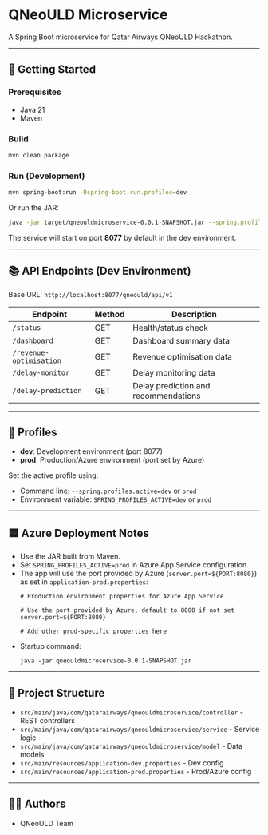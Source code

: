 # QNeoULD Microservice

A Spring Boot microservice for Qatar Airways QNeoULD Hackathon.

---

## 🚀 Getting Started

### Prerequisites

- Java 21
- Maven

### Build

```sh
mvn clean package
```

### Run (Development)

```sh
mvn spring-boot:run -Dspring-boot.run.profiles=dev
```

Or run the JAR:

```sh
java -jar target/qneouldmicroservice-0.0.1-SNAPSHOT.jar --spring.profiles.active=dev
```

The service will start on port **8077** by default in the dev environment.

---

## 📚 API Endpoints (Dev Environment)

Base URL: `http://localhost:8077/qneould/api/v1`

| Endpoint                  | Method | Description                        |
|---------------------------|--------|------------------------------------|
| `/status`                 | GET    | Health/status check                |
| `/dashboard`              | GET    | Dashboard summary data             |
| `/revenue-optimisation`   | GET    | Revenue optimisation data          |
| `/delay-monitor`          | GET    | Delay monitoring data              |
| `/delay-prediction`       | GET    | Delay prediction and recommendations|

---

## 📝 Profiles

- **dev**: Development environment (port 8077)
- **prod**: Production/Azure environment (port set by Azure)

Set the active profile using:
- Command line: `--spring.profiles.active=dev` or `prod`
- Environment variable: `SPRING_PROFILES_ACTIVE=dev` or `prod`

---

## 🟦 Azure Deployment Notes

- Use the JAR built from Maven.
- Set `SPRING_PROFILES_ACTIVE=prod` in Azure App Service configuration.
- The app will use the port provided by Azure (`server.port=${PORT:8080}`) as set in `application-prod.properties`:
  ```properties
  # Production environment properties for Azure App Service

  # Use the port provided by Azure, default to 8080 if not set
  server.port=${PORT:8080}

  # Add other prod-specific properties here
  ```
- Startup command:
  ```
  java -jar qneouldmicroservice-0.0.1-SNAPSHOT.jar
  ```

---

## 📂 Project Structure

- `src/main/java/com/qatarairways/qneouldmicroservice/controller` - REST controllers
- `src/main/java/com/qatarairways/qneouldmicroservice/service` - Service logic
- `src/main/java/com/qatarairways/qneouldmicroservice/model` - Data models
- `src/main/resources/application-dev.properties` - Dev config
- `src/main/resources/application-prod.properties` - Prod/Azure config

---

## 🧑‍💻 Authors

- QNeoULD Team